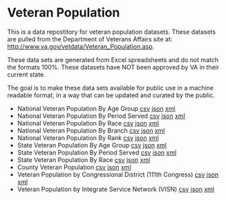 Veteran Population
=====================

This is a data repostitory for veteran population datasets. These datasets are pulled from the Department of Veterans Affairs site at: http://www.va.gov/vetdata/Veteran_Population.asp.

These data sets are generated from Excel spreadsheets and do not match the formats 100%. These datasets have NOT been approved by VA in their current state.

The goal is to make these data sets available for public use in a machine readable format, in a way that can be updated and curated by the public.

* National Veteran Population By Age Group [csv](national-veteran-population-age-group.csv)  [json](national-veteran-population-age-group.json)  [xml](national-veteran-population-age-group.xml)
* National Veteran Population By Period Served [csv](national-veteran-population-period-served.csv)  [json](national-veteran-population-period-served.json)  [xml](national-veteran-population-period-served.xml)
* National Veteran Population By Race [csv](national-veteran-population-race.csv)  [json](national-veteran-population-race.json)  [xml](national-veteran-population-race.xml)
* National Veteran Population By Branch [csv](national-veteran-population-branch-of-service.csv)  [json](national-veteran-population-branch-of-service.json)  [xml](national-veteran-population-branch-of-service.xml)
* National Veteran Population By Rank [csv](national-veteran-population-rank.csv)  [json](national-veteran-population-rank.json)  [xml](national-veteran-population-rank.xml)
* State Veteran Population By Age Group [csv](state-veteran-population-age-group.csv)  [json](state-veteran-population-age-group.json)  [xml](national-veteran-population-age-group.xml)
* State Veteran Population By Period Served [csv](state-veteran-population-period-served.csv)  [json](state-veteran-population-period-served.json)  [xml](state-veteran-population-period-served.xml)
* State Veteran Population By Race [csv](state-veteran-population-race.csv)  [json](state-veteran-population-race.json)  [xml](state-veteran-population-race.xml)
* County Veteran Population [csv](county-veteran-population.csv)  [json](county-veteran-population.json)  [xml](county-veteran-population.xml)
* Veteran Population by Congressional District (111th Congress) [csv](congressional-veteran-population-111th.csv)  [json](congressional-veteran-population-111th.json)  [xml](congressional-veteran-population-111th.xml)
* Veteran Population by Integrate Service Network (VISN) [csv](veteran-population-by-veterans-integrated-service-network.csv)  [json](veteran-population-by-veterans-integrated-service-network.json)  [xml](veteran-population-by-veterans-integrated-service-network.xml)

